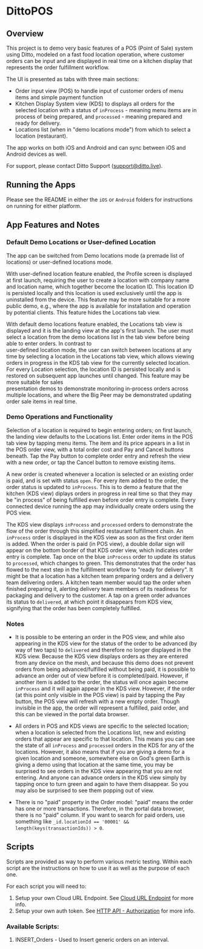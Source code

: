 # DittoPOS  

## Overview  
This project is to demo very basic features of a POS (Point of Sale) system using Ditto, modeled on a fast food location operation, 
where customer orders can be input and are displayed in real time on a kitchen display that represents the order fulfillment workflow.  

The UI is presented as tabs with three main sections:
- Order input view (POS) to handle input of customer orders of menu items and simple payment function 
- Kitchen Display System view (KDS) to displays all orders for the selected location with a status of `inProcess` - meaning menu items 
are in process of being prepared, and `processed` - meaning prepared and ready for delivery.  
- Locations list (when in "demo locations mode") from which to select a location (restaurant).

The app works on both iOS and Android and can sync between iOS and Android devices as well. 

For support, please contact Ditto Support (<support@ditto.live>).

## Running the Apps
Please see the README in either the `iOS` or `Android` folders for instructions on running for either platform.

## App Features and Notes

### Default Demo Locations or User-defined Location  
The app can be switched from Demo locations mode (a premade list of locations) or user-defined locations mode.    

With user-defined location feature enabled, the Profile screen is displayed at first launch, requiring the user to create a location with 
company name and location name, which together become the location ID. This location ID is persisted locally and this location is 
used exclusively until the app is uninstalled from the device. This feature may be more suitable for a more public demo, e.g., where the 
app is available for installation and operation by potential clients. This feature hides the Locations tab view.    

With default demo locations feature enabled, the Locations tab view is displayed and it is the landing view at the app's first launch. 
The user must select a location from the demo locations list in the tab view before being able to enter orders. In contrast to  
user-defined location mode, the user can switch between locations at any time by selecting a location in the Locations tab view, which 
allows viewing orders in progress in the KDS tab view for the currently selected location. For every Location selection, the location ID 
is persisted locally and is restored on subsequent app launches until changed. This feature may be more suitable for sales  
presentation demos to demonstrate monitoring in-process orders across multiple locations, and where the Big Peer may be demonstrated 
updating order sale items in real time.  

### Demo Operations and Functionality  
Selection of a location is required to begin entering orders; on first launch, the landing view defaults to the Locations list. Enter 
order items in the POS tab view by tapping menu items. The item and its price appears in a list in the POS order view, with a total 
order cost and Pay and Cancel buttons beneath. Tap the Pay button to complete order entry and refresh the view with a new order, or tap 
the Cancel button to remove existing items.  

A new order is created whenever a location is selected or an existing order is paid, and is set with status `open`. For every item added 
to the order, the order status is updated to `inProcess`. This is to demo a feature that the kitchen (KDS view) diplays orders in 
progress in real time so that they may be "in process" of being fulfilled even before order entry is complete. Every connected device 
running the app may individually create orders using the POS view.    

The KDS view displays `inProcess` and `processed` orders to demonstrate the flow of the order through this simplified restaurant 
fulfillment chain. An `inProcess` order is displayed in the KDS view as soon as the first order item is added. When the order is 
paid (in POS view), a double dollar sign will appear on the bottom border of that KDS order view, which indicates order entry is complete. 
Tap once on the blue `inProcess` order to update its status to `processed`, which changes to green. This demonstrates that the order has 
flowed to the next step in the fulfillment workflow to "ready for delivery". It might be that a location has a kitchen team preparing 
orders and a delivery team delivering orders. A kitchen team member would tap the order when finished preparing it, alerting delivery team 
members of its readiness for packaging and delivery to the customer. A tap on a green order advances its status to `delivered`, at which 
point it disappears from KDS view, signifying that the order has been completely fulfilled.  


### Notes 
- It is possible to be entering an order in the POS view, and while also appearing in the KDS view for the status of the order to be 
advanced (by way of two taps) to `delivered` and therefore no longer displayed in the KDS view. Because the KDS view displays orders as 
they are entered from any device on the mesh, and because this demo does not prevent orders from being advanced/fulfilled without being 
paid, it is possible to advance an order out of view before it is completed/paid. However, if another item is added to the order, the 
status will once again become `inProcess` and it will again appear in the KDS view. However, if the order (at this point only visible in 
the POS view) is paid by tapping the Pay button, the POS view will refresh with a new empty order. Though invisible in the app, the order 
will represent a fulfilled, paid order, and this can be viewed in the portal data browser.

- All orders in POS and KDS views are specific to the selected location; when a location is selected from the Locations list, new and 
existing orders that appear are specific to that location. This means you can see the state of all `inProcess` and `processed` orders in the 
KDS for any of the locations. However, it also means that if you are giving a demo for a given location and someone, somewhere else on God's 
green Earth is giving a demo using that location at the same time, you may be surprised to see orders in the KDS view appearing that you are 
not entering. And anyone can advance orders in the KDS view simply by tapping once to turn green and again to have them disappear. So you may 
also be surprised to see them popping out of view.  

- There is no "paid" property in the Order model: "paid" means the order has one or more transactions. Therefore, in the portal data browser, 
there is no "paid" column. If you want to search for paid orders, use something like ```_id.locationId == '00001' && length(keys(transactionIds)) > 0```.  


## Scripts
Scripts are provided as way to perform various metric testing. Within each script are the instructions on how to use it as well as the purpose of each one.

For each script you will need to:
1. Setup your own Cloud URL Endpoint. See [Cloud URL Endpoint](https://docs.ditto.live/cloud/http-api/getting-started#RBdx2) for more info.
2. Setup your own auth token. See [HTTP API - Authorization](https://docs.ditto.live/cloud/http-api/getting-started#RBdx2) for more info.

### Available Scripts:
1. INSERT_Orders - Used to Insert generic orders on an interval.
